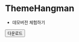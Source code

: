 # ThemeHangman

* 데모버전 체험하기
<div class="down_btn">
   <a href="ThemeHangman.zip" download><button>다운로드</button></a>
</div>

